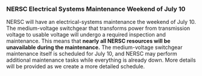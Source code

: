 ### NERSC Electrical Systems Maintenance Weekend of July 10

NERSC will have an electrical-systems maintenance the weekend of July 10. The 
medium-voltage switchgear that transforms power from transmission voltage to 
usable voltage will undergo a required inspection and maintenance. This means
that **nearly all NERSC resources will be unavailable during the maintenance.**
The medium-voltage switchgear maintenance itself is scheduled for July 10, and 
NERSC may perform additional maintenance tasks while everything is already down.
More details will be provided as we create a more detailed schedule.
